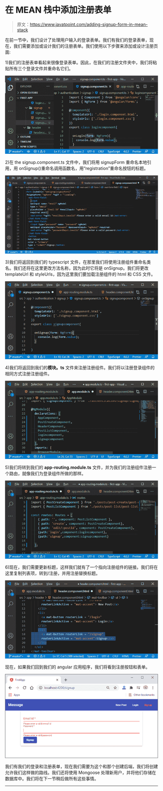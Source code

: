 # 在 MEAN 栈中添加注册表单

> 原文：<https://www.javatpoint.com/adding-signup-form-in-mean-stack>

在前一节中，我们设计了处理用户输入的登录表单。我们有我们的登录表单，现在，我们需要添加或设计我们的注册表单。我们使用以下步骤来添加或设计注册页面:

1)我们的注册表单看起来很像登录表单。因此，在我们的注册文件夹中，我们将粘贴所有三个登录文件并重命名它们。

![Adding the signup form in MEAN Stack](img/4e25ba5908c0a84518fe53fde052d2ad.png)

2)在 the signup.component.ts 文件中，我们将用 signupForm 重命名本地引用，用 onSignup()重命名调用函数名，用“registration”重命名按钮的标题。

![Adding the signup form in MEAN Stack](img/af4ad994302e0e1d72134f2df5bd1a6f.png)

3)我们将返回到我们的 typescript 文件，在那里我们将使用注册组件重命名类名。我们还将在这里更改方法名称，因为此时它将是 onSignup。我们将更改 templateUrl 和 styleUrls，因为这里我们要加载注册组件的 html 和 CSS 文件。

![Adding the signup form in MEAN Stack](img/ca2fb50e5b6af91d8aa84256023be305.png)

4)我们将返回到我们的**模块。ts** 文件来注册注册组件。我们将以注册登录组件的相同方式注册注册组件。

![Adding the signup form in MEAN Stack](img/88fb26e0f6a69576903e44ff3550c1d6.png)

5)我们将转到我们的 **app-routing.module.ts** 文件，并为我们的注册组件注册一个路由，就像我们为登录组件所做的那样。

![Adding the signup form in MEAN Stack](img/708d0d056ad63f7d6f6ece814281ff8c.png)

6)现在，我们需要更新标题，这样我们就有了一个指向注册组件的链接。我们将在这里复制列表项，转到/注册，并用注册替换标题。

![Adding the signup form in MEAN Stack](img/eadeaa7e7fc0b1aa457921a41c1a0206.png)

现在，如果我们回到我们的 angular 应用程序，我们将看到注册按钮和表单。

![Adding the signup form in MEAN Stack](img/b7c95215a8e34f6c0ef376fbaa9a5af9.png)

我们有我们的登录和注册表单，现在我们需要为这个和那个创建后端，我们将创建允许我们这样做的路线。我们还将使用 Mongoose 处理新用户，并将他们存储在数据库中。我们将在下一节稍后做所有这些事情。

* * *